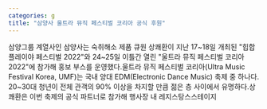 ```yaml
---
categories: g
title: "삼양사 울트라 뮤직 페스티벌 코리아 공식 후원"
---
```

삼양그룹 계열사인 삼양사는 숙취해소 제품 큐원 상쾌환이 지난 17~18일 개최된 "힙합플레이야 페스티벌 2022"와 24~25일 이틀간 열린 "울트라 뮤직 페스티벌 코리아 2022"에 참가해 홍보 부스를 운영했다.울트라 뮤직 페스티벌 코리아(Ultra Music Festival Korea, UMF)는 국내 양대 EDM(Electronic Dance Music) 축제 중 하나다. 20~30대 청년이 전체 관객의 90% 이상을 차지할 만큼 젊은 층 사이에서 유명하다.상쾌환은 이번 축제의 공식 파트너로 참가해 행사장 내 레지스탕스스테이지
